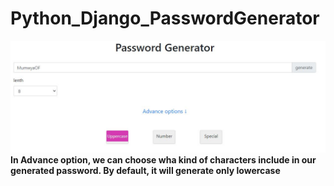 # Python_Django_PasswordGenerator
![](pictures/main.jpg)
**In Advance option, we can choose wha kind of characters include in our
generated password. By default, it will generate only lowercase**
